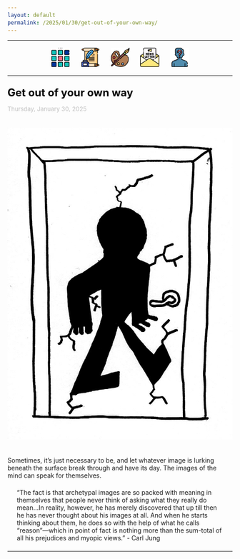 ```yaml
---
layout: default
permalink: /2025/01/30/get-out-of-your-own-way/
---
```

<center>
<hr width="100%" size="3">
<div class="container">
        <a href="https://ellisjalia.com"><img src="/assets/icons/menu.png" style="width:43px;height:43px;justify-content:center;display:inline-block;border:1px;margin: 0px 8px;padding:2px;"/></a>
        <a href="https://ellisjalia.com/essays"><img src="/assets/icons/quill.png" style="width:43px;height:43px;justify-content:center;display:inline-block;border:1px;margin: 0px 8px;padding:2px;"/></a>
        <a href="https://ellisjalia.com/art"><img src="/assets/icons/paint-palette.png" style="width:43px;height:43px;justify-content:center;display:inline-block;border:1px;margin: 0px 8px;padding:2px;"/></a>
        <a href="https://ellisjalia.com/newsletter"><img src="/assets/icons/newsletter.png" style="width:43px;height:43px;justify-content:center;display:inline-block;border:1px;margin: 0px 8px;padding:2px;"/></a>
        <a href="https://ellisjalia.com/about"><img src="/assets/icons/unknown.png" style="width:43px;height:43px;justify-content:center;display:inline-block;border:1px;margin: 0px 8px;padding:2px;"/></a>
 </div>
  <hr width="100%" size="3">
  </center>
<style>
a {
color: black;
text-decoration: none;
}
a:hover {
  color: tomato;
  text-decoration: none;
}
</style>

<p style="font-size:1.7em; margin-bottom:0"><a href="https://ellisjalia.com/2025/01/30/get-out-of-your-own-way/"><b>Get out of your own way</b></a></p>
<p style="font-size:0.95em; color: silver">Thursday, January 30, 2025</p>

<center><img src="/assets/images/get-out-of-your-way-header.jpeg" style="margin-bottom:1.5em; margin-top: 1.5em;"></center>

<p>Sometimes, it’s just necessary to be, and let whatever image is lurking beneath the surface break through and have its day. The images of the mind can speak for themselves.</p>

<p style="margin: 1.5em;">“The fact is that archetypal images are so packed with meaning in themselves that people never think of asking what they really do mean...In reality, however, he has merely discovered that up till then he has never thought about his images at all. And when he starts thinking about them, he does so with the help of what he calls “reason”—which in point of fact is nothing more than the sum-total of all his prejudices and myopic views.” - Carl Jung</p>

<hr>